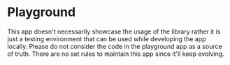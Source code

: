 # Playground

This app doesn't necessarily showcase the usage of the library rather it is just a testing environment that can be used while developing the app locally.
Please do not consider the code in the playground app as a source of truth. There are no set rules to maintain this app since it'll keep evolving.
